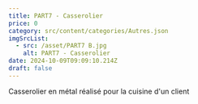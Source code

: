 ```yaml
---
title: PART7 - Casserolier
price: 0
category: src/content/categories/Autres.json
imgSrcList:
  - src: /asset/PART7 B.jpg
    alt: PART7 - Casserolier
date: 2024-10-09T09:09:10.214Z
draft: false
---
```


Casserolier en métal réalisé pour la cuisine d'un client
